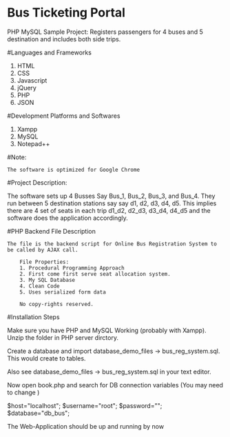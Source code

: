 # Bus Ticketing Portal
PHP MySQL Sample Project: Registers passengers for 4 buses and 5 destination and includes both side trips.

#Languages and Frameworks

1. HTML
2. CSS 
3. Javascript
4. jQuery
5. PHP
6. JSON

#Development Platforms and Softwares

1. Xampp
2. MySQL
3. Notepad++

#Note: 
    
    The software is optimized for Google Chrome


#Project Description:

   The software sets up 4 Busses Say Bus_1, Bus_2, Bus_3, and Bus_4. They run between 5 destination stations say say d1, d2, d3, d4, d5.
   This implies there are 4 set of seats in each trip d1_d2, d2_d3, d3_d4, d4_d5 and the software does the application accordingly.


#PHP Backend File Description 

    The file is the backend script for Online Bus Registration System to be called by AJAX call.
		
		File Properties:
		1. Procedural Programming Approach
		2. First come first serve seat allocation system.
		3. My SQL Database 
		4. Clean Code
		5. Uses serialized form data
		
		No copy-rights reserved.
		
#Installation Steps

  Make sure you have PHP and MySQL Working (probably with Xampp).
  Unzip the folder in PHP server dirctory. 
  
  Create a database and import database_demo_files -> bus_reg_system.sql. This would create to tables.
  
  Also see database_demo_files -> bus_reg_system.sql in your text editor.
  
  Now open book.php and search for DB connection variables (You may need to change )
 
  $host="localhost";	$username="root";	$password=""; 		$database="db_bus";
  
  The Web-Application should be up and running by now
  
	
